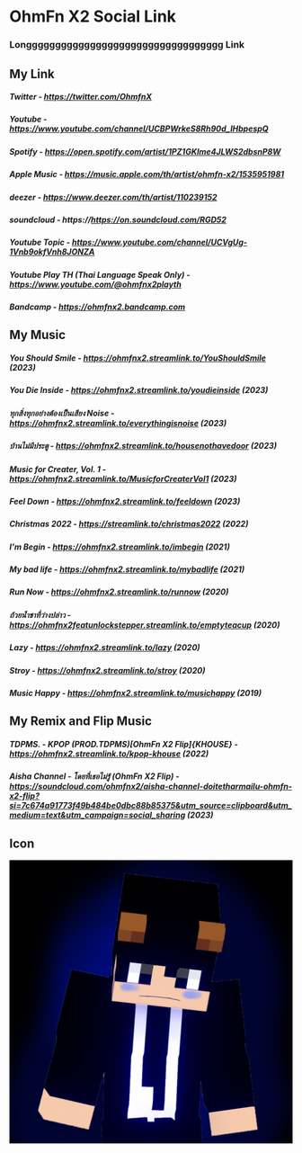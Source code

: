 # OhmFn X2 Social Link
### Longggggggggggggggggggggggggggggggggg Link
## My Link
##### Twitter - https://twitter.com/OhmfnX
##### Youtube - https://www.youtube.com/channel/UCBPWrkeS8Rh90d_IHbpespQ
##### Spotify - https://open.spotify.com/artist/1PZ1GKlme4JLWS2dbsnP8W
##### Apple Music - https://music.apple.com/th/artist/ohmfn-x2/1535951981
##### deezer - https://www.deezer.com/th/artist/110239152
##### soundcloud - https://https://on.soundcloud.com/RGD52
##### Youtube Topic - https://www.youtube.com/channel/UCVgUg-1Vnb9okfVnh8JONZA
##### Youtube Play TH (Thai Language Speak Only) - https://www.youtube.com/@ohmfnx2playth
##### Bandcamp - https://ohmfnx2.bandcamp.com
## My Music
##### You Should Smile - https://ohmfnx2.streamlink.to/YouShouldSmile (2023)
##### You Die Inside - https://ohmfnx2.streamlink.to/youdieinside (2023)
##### ทุกสิ่งทุกอย่างต้องเป็นเสียง Noise - https://ohmfnx2.streamlink.to/everythingisnoise (2023)
##### บ้านไม่มีประตู - https://ohmfnx2.streamlink.to/housenothavedoor (2023)
##### Music for Creater, Vol. 1 - https://ohmfnx2.streamlink.to/MusicforCreaterVol1 (2023)
##### Feel Down - https://ohmfnx2.streamlink.to/feeldown (2023)
##### Christmas 2022 - https://streamlink.to/christmas2022 (2022)
##### I'm Begin - https://ohmfnx2.streamlink.to/imbegin (2021)
##### My bad life - https://ohmfnx2.streamlink.to/mybadlife (2021)
##### Run Now - https://ohmfnx2.streamlink.to/runnow (2020)
##### ถ้วยน้ำชาที่ว่างปล่าว - https://ohmfnx2featunlockstepper.streamlink.to/emptyteacup (2020)
##### Lazy - https://ohmfnx2.streamlink.to/lazy (2020)
##### Stroy - https://ohmfnx2.streamlink.to/stroy (2020)
##### Music Happy - https://ohmfnx2.streamlink.to/musichappy (2019)
## My Remix and Flip Music
##### TDPMS. - KPOP (PROD.TDPMS)[OhmFn X2 Flip]{KHOUSE} - https://ohmfnx2.streamlink.to/kpop-khouse (2022)
##### Aisha Channel - โดยที่เธอไม่รู้ (OhmFn X2 Flip) - https://soundcloud.com/ohmfnx2/aisha-channel-doitetharmailu-ohmfn-x2-flip?si=7c674a91773f49b484be0dbc88b85375&utm_source=clipboard&utm_medium=text&utm_campaign=social_sharing (2023)
## Icon
![alt text](https://github.com/OhmFnX2/Social-Link/blob/main/OhmFn%20X2%20Sad.png "MY ICON")
